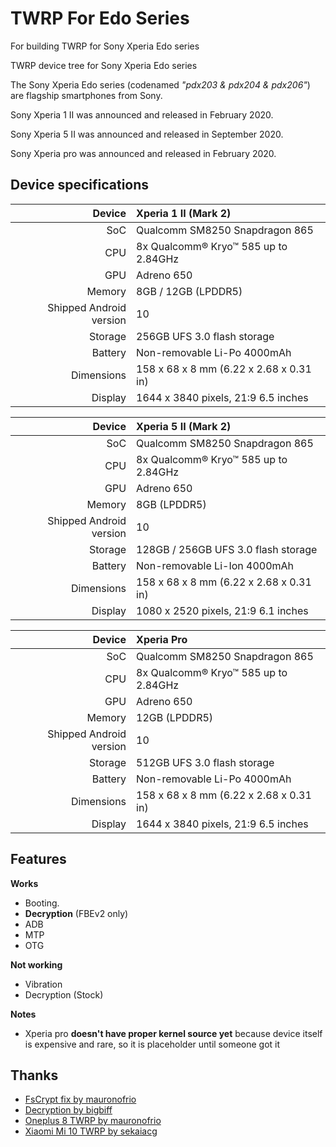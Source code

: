# TWRP For Edo Series

For building TWRP for Sony Xperia Edo series

TWRP device tree for Sony Xperia Edo series

The Sony Xperia Edo series (codenamed _"pdx203 & pdx204 & pdx206"_) are flagship smartphones from Sony.

Sony Xperia 1 II was announced and released in February 2020.

Sony Xperia 5 II was announced and released in September 2020.

Sony Xperia pro was announced and released in February 2020.

## Device specifications

|                  Device | Xperia 1 II (Mark 2)                    |
| ----------------------: | :-------------------------------------- |
|                     SoC | Qualcomm SM8250 Snapdragon 865          |
|                     CPU | 8x Qualcomm® Kryo™ 585 up to 2.84GHz    |
|                     GPU | Adreno 650                              |
|                  Memory | 8GB / 12GB (LPDDR5)                     |
| Shipped Android version | 10                                      |
|                 Storage | 256GB UFS 3.0 flash storage             |
|                 Battery | Non-removable Li-Po 4000mAh             |
|              Dimensions | 158 x 68 x 8 mm (6.22 x 2.68 x 0.31 in) |
|                 Display | 1644 x 3840 pixels, 21:9 6.5 inches     |

|                  Device | Xperia 5 II (Mark 2)                    |
| ----------------------: | :-------------------------------------- |
|                     SoC | Qualcomm SM8250 Snapdragon 865          |
|                     CPU | 8x Qualcomm® Kryo™ 585 up to 2.84GHz    |
|                     GPU | Adreno 650                              |
|                  Memory | 8GB (LPDDR5)                            |
| Shipped Android version | 10                                      |
|                 Storage | 128GB / 256GB UFS 3.0 flash storage     |
|                 Battery | Non-removable Li-Ion 4000mAh            |
|              Dimensions | 158 x 68 x 8 mm (6.22 x 2.68 x 0.31 in) |
|                 Display | 1080 x 2520 pixels, 21:9 6.1 inches     |

|                  Device | Xperia Pro                              |
| ----------------------: | :-------------------------------------- |
|                     SoC | Qualcomm SM8250 Snapdragon 865          |
|                     CPU | 8x Qualcomm® Kryo™ 585 up to 2.84GHz    |
|                     GPU | Adreno 650                              |
|                  Memory | 12GB (LPDDR5)                           |
| Shipped Android version | 10                                      |
|                 Storage | 512GB UFS 3.0 flash storage             |
|                 Battery | Non-removable Li-Po 4000mAh             |
|              Dimensions | 158 x 68 x 8 mm (6.22 x 2.68 x 0.31 in) |
|                 Display | 1644 x 3840 pixels, 21:9 6.5 inches     |

## Features

**Works**

- Booting.
- **Decryption** (FBEv2 only)
- ADB
- MTP
- OTG

**Not working**
- Vibration
- Decryption (Stock)

**Notes**

- Xperia pro **doesn't have proper kernel source yet** because device itself is expensive and rare, so it is placeholder until someone got it

## Thanks

- [FsCrypt fix by mauronofrio](https://github.com/mauronofrio/android_bootable_recovery)
- [Decryption by bigbiff](https://github.com/bigbiff/android_bootable_recovery)
- [Oneplus 8 TWRP by mauronofrio](https://github.com/mauronofrio/android_device_oneplus_instantnoodle_TWRP)
- [Xiaomi Mi 10 TWRP by sekaiacg](https://github.com/sekaiacg/android_device_xiaomi_umi_TWRP)
